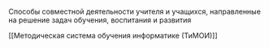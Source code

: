 Способы совместной деятельности учителя и учащихся, направленные на решение задач обучения, воспитания и развития

[[Методическая система обучения информатике (ТиМОИ)]]